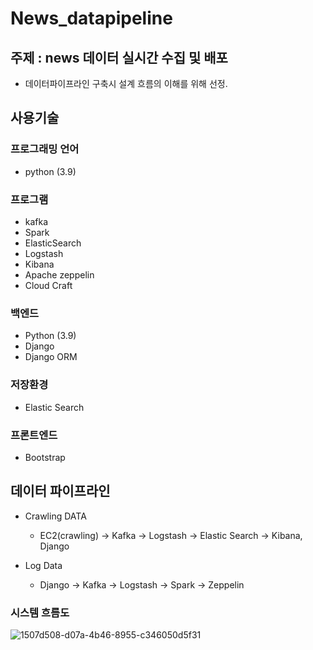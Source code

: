 # News_datapipeline


## 주제 : news 데이터 실시간 수집 및 배포

- 데이터파이프라인 구축시 설계 흐름의 이해를 위해 선정.

## 사용기술 

### 프로그래밍 언어
- python (3.9)

### 프로그램
- kafka
- Spark
- ElasticSearch
- Logstash
- Kibana
- Apache zeppelin
- Cloud Craft 

### 백엔드
- Python (3.9)
- Django
- Django ORM

### 저장환경
- Elastic Search

### 프론트엔드
- Bootstrap

## 데이터 파이프라인
- Crawling DATA
  - EC2(crawling) -> Kafka -> Logstash -> Elastic Search -> Kibana, Django
  
- Log Data
  - Django -> Kafka -> Logstash -> Spark -> Zeppelin

### 시스템 흐름도
![1507d508-d07a-4b46-8955-c346050d5f31](https://user-images.githubusercontent.com/76437951/195535643-228e9d81-63b7-4d11-b2d2-59d2728231a4.png)
